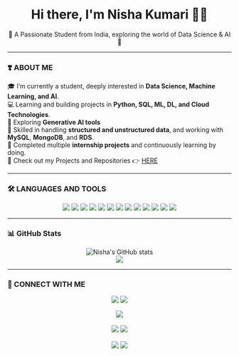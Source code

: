 <h1 align="center">Hi there, I'm Nisha Kumari 👩‍💻</h1>

<p align="center">
  🚩 A Passionate Student from India, exploring the world of Data Science & AI 🚩  
</p>

---

### ❣️ ABOUT ME

🎓 I’m currently a student, deeply interested in **Data Science, Machine Learning, and AI**.  
💻 Learning and building projects in **Python, SQL, ML, DL, and Cloud Technologies**.  
🤖 Exploring **Generative AI tools**  
🧠 Skilled in handling **structured and unstructured data**, and working with **MySQL**, **MongoDB**, and **RDS**.   
📘 Completed multiple **internship projects** and continuously learning by doing.  
📂 Check out my Projects and Repositories 👉 [HERE](https://github.com/NishaKumari21)

---

### 🛠 LANGUAGES AND TOOLS

<p align="center">
  <img src="https://img.shields.io/badge/Python-3670A0?style=for-the-badge&logo=python&logoColor=ffdd54"/>
  <img src="https://img.shields.io/badge/C-00599C?style=for-the-badge&logo=c&logoColor=white"/>
  <img src="https://img.shields.io/badge/C++-00599C?style=for-the-badge&logo=cplusplus&logoColor=white"/>
  <img src="https://img.shields.io/badge/MySQL-00000F?style=for-the-badge&logo=mysql&logoColor=white"/>
  <img src="https://img.shields.io/badge/MongoDB-47A248?style=for-the-badge&logo=mongodb&logoColor=white"/>
  <img src="https://img.shields.io/badge/Linux-FCC624?style=for-the-badge&logo=linux&logoColor=black"/>
  <img src="https://img.shields.io/badge/Git-F05032?style=for-the-badge&logo=git&logoColor=white"/>
  <img src="https://img.shields.io/badge/AWS-232F3E?style=for-the-badge&logo=amazon-aws&logoColor=white"/>
  <img src="https://img.shields.io/badge/Pandas-150458?style=for-the-badge&logo=pandas&logoColor=white"/>
  <img src="https://img.shields.io/badge/Scikit Learn-F7931E?style=for-the-badge&logo=scikit-learn&logoColor=white"/>
  <img src="https://img.shields.io/badge/TensorFlow-FF6F00?style=for-the-badge&logo=tensorflow&logoColor=white"/>
  <img src="https://img.shields.io/badge/Seaborn-1E88E5?style=for-the-badge&logo=seaborn&logoColor=white"/>
  <img src="https://img.shields.io/badge/CSS3-1572B6?style=for-the-badge&logo=css3&logoColor=white"/>
</p>

---

### 📊 GitHub Stats

<p align="center">
  <img src="https://github-readme-stats.vercel.app/api?username=NishaKumari21&show_icons=true&theme=tokyonight" alt="Nisha's GitHub stats"/>
  <br>
  <img src="https://github-readme-streak-stats.herokuapp.com/?user=NishaKumari21&theme=tokyonight"/>
</p>

---

### 🤝 CONNECT WITH ME

<p align="center">
  <a href="nishamdb05@gmail.com"><img src="https://img.shields.io/badge/Gmail-red?style=for-the-badge&logo=gmail&logoColor=white"/></a>
  <a href="www.linkedin.com/in/nisha-kumari-a62957348"><img src="https://img.shields.io/badge/LinkedIn-blue?style=for-the-badge&logo=linkedin&logoColor=white"/></a>

</p>  
<p align="center"> <img src="https://github-profile-summary-cards.vercel.app/api/cards/profile-details?username=NishaKumari21&theme=github_dark" /> <br><br> <img src="https://github-profile-summary-cards.vercel.app/api/cards/stats?username=NishaKumari21&theme=github_dark" /> <img src="https://github-profile-summary-cards.vercel.app/api/cards/productive-time?username=NishaKumari21&theme=github_dark&utcOffset=8" /> <br><br> <img src="https://github-profile-summary-cards.vercel.app/api/cards/repos-per-language?username=NishaKumari21&theme=github_dark" /> <img src="https://github-profile-summary-cards.vercel.app/api/cards/most-commit-language?username=NishaKumari21&theme=github_dark" /> </p>

